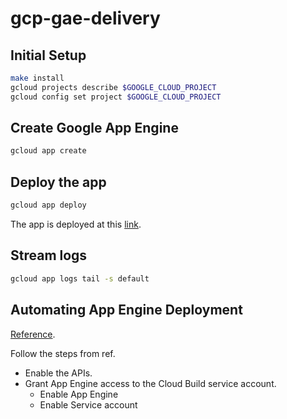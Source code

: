 # gcp-gae-delivery

## Initial Setup

```bash
make install
gcloud projects describe $GOOGLE_CLOUD_PROJECT
gcloud config set project $GOOGLE_CLOUD_PROJECT
```

## Create Google App Engine

```bash
gcloud app create
```

## Deploy the app

```bash
gcloud app deploy
```

The app is deployed at this [link](https://gcp-gae-delivery.ey.r.appspot.com).

## Stream logs

```bash
gcloud app logs tail -s default
```

## Automating App Engine Deployment

[Reference](https://cloud.google.com/source-repositories/docs/quickstart-triggering-builds-with-source-repositories).

Follow the steps from ref.
- Enable the APIs.
- Grant App Engine access to the Cloud Build service account.
  - Enable App Engine
  - Enable Service account
